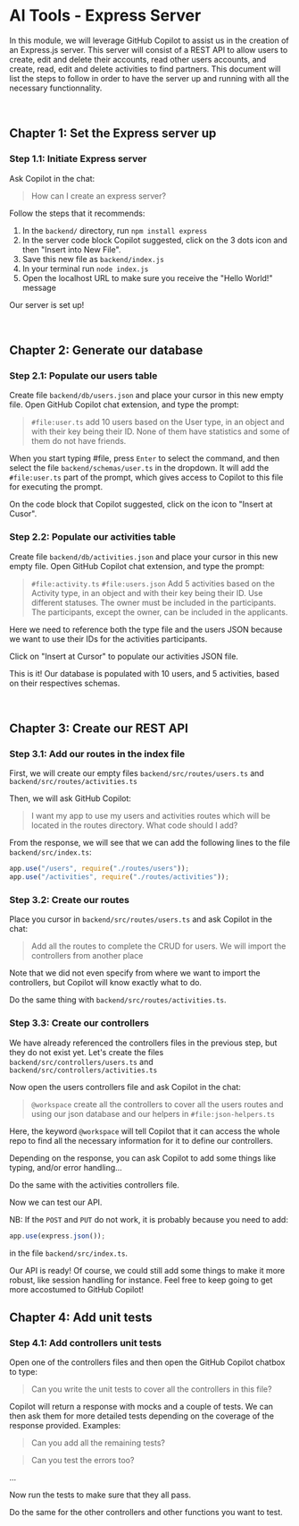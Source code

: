 # AI Tools - Express Server

In this module, we will leverage GitHub Copilot to assist us in the creation of an Express.js server. This server will consist of a REST API to allow users to create, edit and delete their accounts, read other users accounts, and create, read, edit and delete activities to find partners.
This document will list the steps to follow in order to have the server up and running with all the necessary functionnality.

&nbsp;
## Chapter 1: Set the Express server up

### Step 1.1: Initiate Express server

Ask Copilot in the chat:
> How can I create an express server?

Follow the steps that it recommends:

1. In the `backend/` directory, run `npm install express`
2. In the server code block Copilot suggested, click on the 3 dots icon and then "Insert into New File".
3. Save this new file as `backend/index.js`
4. In your terminal run `node index.js`
5. Open the localhost URL to make sure you receive the "Hello World!" message

Our server is set up!

&nbsp;
## Chapter 2: Generate our database

### Step 2.1: Populate our users table

Create file `backend/db/users.json` and place your cursor in this new empty file.
Open GitHub Copilot chat extension, and type the prompt:
> `#file:user.ts` add 10 users based on the User type, in an object and with their key being their ID. None of them have statistics and some of them do not have friends.

When you start typing #file, press `Enter` to select the command, and then select the file `backend/schemas/user.ts` in the dropdown. It will add the `#file:user.ts` part of the prompt, which gives access to Copilot to this file for executing the prompt.

On the code block that Copilot suggested, click on the icon to "Insert at Cusor".

### Step 2.2: Populate our activities table

Create file `backend/db/activities.json` and place your cursor in this new empty file.
Open GitHub Copilot chat extension, and type the prompt:
> `#file:activity.ts` `#file:users.json` Add 5 activities based on the Activity type, in an object and with their key being their ID. Use different statuses. The owner must be included in the participants. The participants, except the owner, can be included in the applicants.

Here we need to reference both the type file and the users JSON because we want to use their IDs for the activities participants.

Click on "Insert at Cursor" to populate our activities JSON file.

This is it! Our database is populated with 10 users, and 5 activities, based on their respectives schemas.

&nbsp;
## Chapter 3: Create our REST API

### Step 3.1: Add our routes in the index file

First, we will create our empty files `backend/src/routes/users.ts` and `backend/src/routes/activities.ts`

Then, we will ask GitHub Copilot:
> I want my app to use my users and activities routes which will be located in the routes directory. What code should I add?

From the response, we will see that we can add the following lines to the file `backend/src/index.ts`:
```javascript
app.use("/users", require("./routes/users"));
app.use("/activities", require("./routes/activities"));
```

### Step 3.2: Create our routes

Place you cursor in `backend/src/routes/users.ts` and ask Copilot in the chat:
> Add all the routes to complete the CRUD for users. We will import the controllers from another place

Note that we did not even specify from where we want to import the controllers, but Copilot will know exactly what to do.

Do the same thing with `backend/src/routes/activities.ts`.

### Step 3.3: Create our controllers

We have already referenced the controllers files in the previous step, but they do not exist yet. Let's create the files `backend/src/controllers/users.ts` and `backend/src/controllers/activities.ts`

Now open the users controllers file and ask Copilot in the chat:
> `@workspace` create all the controllers to cover all the users routes and using our json database and our helpers in `#file:json-helpers.ts`

Here, the keyword `@workspace` will tell Copilot that it can access the whole repo to find all the necessary information for it to define our controllers.

Depending on the response, you can ask Copilot to add some things like typing, and/or error handling...

Do the same with the activities controllers file.

Now we can test our API.

NB: If the `POST` and `PUT` do not work, it is probably because you need to add:
```javascript
app.use(express.json());
```
in the file `backend/src/index.ts`.

Our API is ready! Of course, we could still add some things to make it more robust, like session handling for instance. Feel free to keep going to get more accostumed to GitHub Copilot!

## Chapter 4: Add unit tests

### Step 4.1: Add controllers unit tests

Open one of the controllers files and then open the GitHub Copilot chatbox to type:
> Can you write the unit tests to cover all the controllers in this file?

Copilot will return a response with mocks and a couple of tests. We can then ask them for more detailed tests depending on the coverage of the response provided.
Examples:
> Can you add all the remaining tests?

> Can you test the errors too?

...

Now run the tests to make sure that they all pass.

Do the same for the other controllers and other functions you want to test.